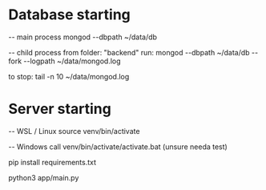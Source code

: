 # Database starting 

-- main process
mongod --dbpath ~/data/db


-- child process
from folder: "backend" run: 
mongod --dbpath ~/data/db --fork --logpath ~/data/mongod.log

to stop:
tail -n 10 ~/data/mongod.log


# Server starting
-- WSL / Linux
source venv/bin/activate

-- Windows 
call venv/bin/activate/activate.bat  (unsure needa test)

pip install requirements.txt

python3 app/main.py